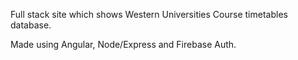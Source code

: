 Full stack site which shows Western Universities Course timetables database.

Made using Angular, Node/Express and Firebase Auth.
